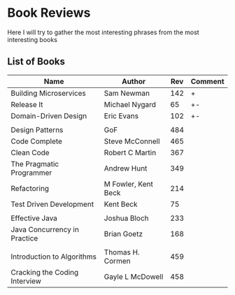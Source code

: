 # Book Reviews
Here I will try to gather the most interesting phrases from the most interesting books


## List of Books

| Name                          | Author              | Rev | Comment     |
|-------------------------------|---------------------|-----|-------------|
| Building Microservices        | Sam Newman          | 142 | +           |
| Release It                    | Michael Nygard      | 65  | +-          |             
| Domain-Driven Design          | Eric Evans          | 102 | +-          |
|                               |                     |     |             |
| Design Patterns               | GoF                 | 484 |             |
| Code Complete                 | Steve McConnell     | 465 |             |
| Clean Code                    | Robert C Martin     | 367 |             |
| The Pragmatic Programmer      | Andrew Hunt         | 349 |             |
| Refactoring                   | M Fowler, Kent Beck | 214 |             |
| Test Driven Development       | Kent Beck           | 75  |             |
|                               |                     |     |             |
| Effective Java                | Joshua Bloch        | 233 |             |
| Java Concurrency in Practice  | Brian Goetz         | 168 |             |
|                               |                     |     |             |
| Introduction to Algorithms    | Thomas H. Cormen    | 459 |             |
| Cracking the Coding Interview | Gayle L McDowell    | 458 |             |

